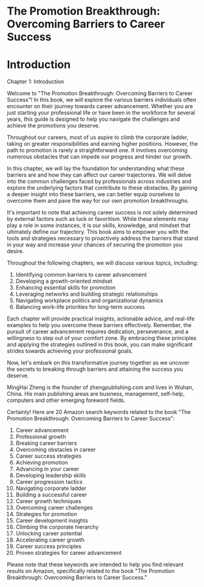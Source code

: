 # The Promotion Breakthrough: Overcoming Barriers to Career Success

# Introduction

Chapter 1: Introduction

Welcome to "The Promotion Breakthrough: Overcoming Barriers to Career Success"! In this book, we will explore the various barriers individuals often encounter on their journey towards career advancement. Whether you are just starting your professional life or have been in the workforce for several years, this guide is designed to help you navigate the challenges and achieve the promotions you deserve.

Throughout our careers, most of us aspire to climb the corporate ladder, taking on greater responsibilities and earning higher positions. However, the path to promotion is rarely a straightforward one. It involves overcoming numerous obstacles that can impede our progress and hinder our growth.

In this chapter, we will lay the foundation for understanding what these barriers are and how they can affect our career trajectories. We will delve into the common challenges faced by professionals across industries and explore the underlying factors that contribute to these obstacles. By gaining a deeper insight into these barriers, we can better equip ourselves to overcome them and pave the way for our own promotion breakthroughs.

It's important to note that achieving career success is not solely determined by external factors such as luck or favoritism. While these elements may play a role in some instances, it is our skills, knowledge, and mindset that ultimately define our trajectory. This book aims to empower you with the tools and strategies necessary to proactively address the barriers that stand in your way and increase your chances of securing the promotion you desire.

Throughout the following chapters, we will discuss various topics, including:

1. Identifying common barriers to career advancement
2. Developing a growth-oriented mindset
3. Enhancing essential skills for promotion
4. Leveraging networks and building strategic relationships
5. Navigating workplace politics and organizational dynamics
6. Balancing work-life priorities for long-term success

Each chapter will provide practical insights, actionable advice, and real-life examples to help you overcome these barriers effectively. Remember, the pursuit of career advancement requires dedication, perseverance, and a willingness to step out of your comfort zone. By embracing these principles and applying the strategies outlined in this book, you can make significant strides towards achieving your professional goals.

Now, let's embark on this transformative journey together as we uncover the secrets to breaking through barriers and attaining the success you deserve.


MingHai Zheng is the founder of zhengpublishing.com and lives in Wuhan, China. His main publishing areas are business, management, self-help, computers and other emerging foreword fields.



Certainly! Here are 20 Amazon search keywords related to the book "The Promotion Breakthrough: Overcoming Barriers to Career Success":

1. Career advancement
2. Professional growth
3. Breaking career barriers
4. Overcoming obstacles in career
5. Career success strategies
6. Achieving promotion
7. Advancing in your career
8. Developing leadership skills
9. Career progression tactics
10. Navigating corporate ladder
11. Building a successful career
12. Career growth techniques
13. Overcoming career challenges
14. Strategies for promotion
15. Career development insights
16. Climbing the corporate hierarchy
17. Unlocking career potential
18. Accelerating career growth
19. Career success principles
20. Proven strategies for career advancement

Please note that these keywords are intended to help you find relevant results on Amazon, specifically related to the book "The Promotion Breakthrough: Overcoming Barriers to Career Success."

